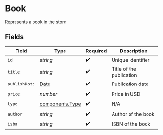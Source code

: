 # Book

Represents a book in the store


## Fields

| Field                                                                                         | Type                                                                                          | Required                                                                                      | Description                                                                                   |
| --------------------------------------------------------------------------------------------- | --------------------------------------------------------------------------------------------- | --------------------------------------------------------------------------------------------- | --------------------------------------------------------------------------------------------- |
| `id`                                                                                          | *string*                                                                                      | :heavy_check_mark:                                                                            | Unique identifier                                                                             |
| `title`                                                                                       | *string*                                                                                      | :heavy_check_mark:                                                                            | Title of the publication                                                                      |
| `publishDate`                                                                                 | [Date](https://developer.mozilla.org/en-US/docs/Web/JavaScript/Reference/Global_Objects/Date) | :heavy_check_mark:                                                                            | Publication date                                                                              |
| `price`                                                                                       | *number*                                                                                      | :heavy_check_mark:                                                                            | Price in USD                                                                                  |
| `type`                                                                                        | [components.Type](../../models/components/type.md)                                            | :heavy_check_mark:                                                                            | N/A                                                                                           |
| `author`                                                                                      | *string*                                                                                      | :heavy_check_mark:                                                                            | Author of the book                                                                            |
| `isbn`                                                                                        | *string*                                                                                      | :heavy_check_mark:                                                                            | ISBN of the book                                                                              |
